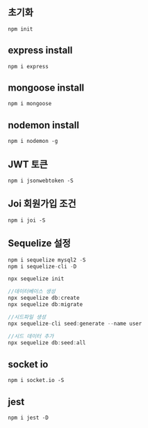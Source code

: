## 초기화

```
npm init
```

## express install

```
npm i express
```

## mongoose install

```
npm i mongoose
```

## nodemon install

```
npm i nodemon -g
```

## JWT 토큰

```
npm i jsonwebtoken -S
```

## Joi 회원가입 조건

```
npm i joi -S
```

## Sequelize 설정

```javascript
npm i sequelize mysql2 -S
npm i sequelize-cli -D

npx sequelize init

//데이터베이스 생성
npx sequelize db:create
npx sequelize db:migrate

//시드파일 생성
npx sequelize-cli seed:generate --name user

//시드 데이터 추가
npx sequelize db:seed:all
```

## socket io

```
npm i socket.io -S
```

## jest

```
npm i jest -D
```
